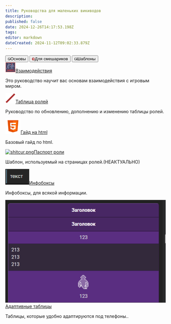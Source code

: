 ```yaml
---
title: Руководства для маленьких викиводов
description: 
published: false
date: 2024-12-26T14:17:53.198Z
tags: 
editor: markdown
dateCreated: 2024-11-12T09:02:33.879Z
---
```


<div class="maincontainer"> 
  <div class="buttoncontainer">
    <button id="buttonbas"><img src="/guides/passenger.png">Основы</button>
    <button id="buttonadvanced"><img src="/guides/warden's_icon.png">Для смешариков</button>             <button id="buttontemplates"><img src="/guides/passenger.png">Шаблоны</button>
  </div>
  <div class="content-container">
    <div class="content-table" id="bas">
      <a href="/guides/interactions"><img src="/guides/interactions.png" alt="interactions.png" class="zoom"/>Взаимодействия</a>
      <p>Это руководство научит вас основам взаимодействия с игровым миром.</p>
      <a href="/guides/interactions"><img src="/bar_jobslots.png" alt="interactions.png" class="zoom"/>Таблица ролей</a>
      <p>Руководство по обновлению, дополнению и изменению таблицы ролей.</p>
    </div>
    <div class="content-table" id="advanced">
      <a href="/wiki-inside/design-guide"><img src="/icons8-html-48.png" alt="shitcur.png" class="zoom"/>Гайд на html</a>
      <p>Базовый гайд по html.</p>
    </div>
    <div class="content-table" id="templates">
      <a href="/wiki-inside/templates/role-passport"><img src="https://wiki.ss14.su/main_page_icons/roles_icon.png" alt="shitcur.png" class="zoom"/>Паспорт роли</a>
      <p>Шаблон, используемый на страницах ролей.(НЕАКТУАЛЬНО)</p>
      <a href="/memberspages/Gavrik/InfoBoxes"><img src="/guides/screenshot_94.png" alt="shitcur.png" class="zoom"/>Инфобоксы</a>
      <p>Инфобоксы, для всякой информации.</p>
      <a href="/memberspages/Gavrik/tables"><img src="/guides/screenshot_35.png" alt="shitcur.png" class="zoom"/>Адаптивные таблицы</a>
      <p>Таблицы, которые удобно адаптируются под телефоны..</p>
    </div>
   </div>
  </div>
</div>